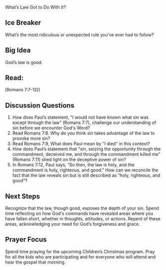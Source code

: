What’s Law Got to Do With It?

## Ice Breaker
What’s the most ridiculous or unexpected rule you’ve ever had to follow?

## Big Idea
God’s law is good.

## Read: 
[Romans 7:7-12](

## Discussion Questions
1. How does Paul’s statement, "I would not have known what sin was except through the law"
(Romans 7:7), challenge our understanding of sin before we encounter God's Word?
2. Read Romans 7:8. Why do you think sin takes advantage of the law to provoke more sin?
3. Read Romans 7:9, What does Paul mean by "I died" in this context?
4. How does Paul’s statement that "sin, seizing the opportunity through the commandment,
deceived me, and through the commandment killed me" (Romans 7:11) shed light on the
deceptive power of sin?
5. In Romans 7:12, Paul says, “So then, the law is holy, and the commandment is holy, righteous,
and good.” How can we reconcile the fact that the law reveals sin but is still described as
“holy, righteous, and good”?

## Next Steps
Recognize that the law, though good, exposes the depth of your sin. Spend time reflecting on how
God's commands have revealed areas where you have fallen short, whether in thoughts,
attitudes, or actions. Repent of these areas, acknowledging your need for God’s forgiveness and
grace.

## Prayer Focus
Spend time praying for the upcoming Children’s Christmas program. Pray for all the kids who are
participating and for everyone who will attend and hear the gospel that morning.